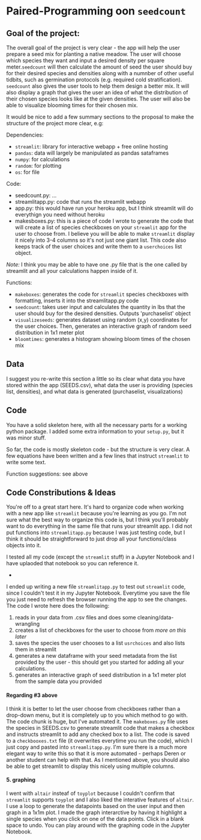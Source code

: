 # Paired-Programming oon `seedcount`

## Goal of the project: 

The overall goal of the project is very clear - the app will help the user prepare a seed mix for planting a native meadow. The user will choose which species they want and input a desired density per square meter.`seedcount` will then calculate the amount of seed the user should buy for their desired species and densities along with a numnber of other useful tidbits, such as germination protocols (e.g. required cold stratification).
`seedcount` also gives the user tools to help them design a better mix. It will also display a graph that gives the user an idea of what the distribution of their chosen species looks like at the given densities. The user will also be able to visualize blooming times for their chosen mix. 


It would be nice to add a few summary sections to the proposal to make the structure of the project more clear, e.g:

Dependencies:
- `streamlit`: library for interactive webapp + free online hosting
- `pandas`: data will largely be manipulated as pandas sataframes
- `numpy`: for calculations
- `random`: for plotting
- `os`: for file 

Code:
- seedcount.py: ...
- streamlitapp.py: code that runs the streamlit webapp
- app.py: this would have run your heroku app, but I think streamlit will do everythign you need without heroku
- makesboxes.py: this is a piece of code I wrote to generate the code that will create a list of species checkboxes on your `streamlit` app for the user to choose from. I believe you will be able to make `streamlit` display it nicely into 3-4 columns so it's not just one giant list. This code also keeps track of the user choices and write them to a `userchoices` list object.

*Note:* I think you may be able to have one .py file that is the one called by streamlit and all your calculations happen inside of it. 

Functions:
- `makeboxes`: generates the code for `streamlit` species checkboxes with formatting, inserts it into the streamlitapp.py code  
- `seedcount`: takes user input and calculates the quantity in lbs that the user should buy for the desired densities. Outputs 'purchaselist' object
- `visualizeseeds`: generates dataset using random (x,y) coordinates for the user choices. Then, generates an interactive graph of random seed distribution in 1x1 meter plot
- `bloomtimes`: generates a histogram showing bloom times of the chosen mix


## Data
I suggest you re-write this section a little so its clear what data you have stored within the app (SEEDS.csv), what data the user is providing (species list, densities), and what data is generated (purchaselist, visualizations)

## Code
You have a solid skeleton here, with all the necessary parts for a working python package. I added some extra information to your `setup.py`, but it was minor stuff. 

So far, the code is mostly skeleton code - but the structure is very clear. A few equations have been written and a few lines that instruct `streamlit` to write some text. 

Function suggestions: see above

## Code Constributions & Ideas
You're off to a great start here. It's hard to organize code when working with a new app like `streamlit` because you're learning as you go. I'm not sure what the best way to organize this code is, but I think you'll probably want to do everything in the same file that runs your streamlit app. I did not put functions into `streamlitapp.py` because I was just testing code, but I think it should be straightforward to just drop all your functions/class objects into it. 

I tested all my code (except the `streamlit` stuff) in a Jupyter Notebook and I have uplaoded that notebook so you can reference it. 

- 

I ended up writing a new file `streamlitapp.py` to test out `streamlit` code, since I couldn't test it in my Jupyter Notebook. Everytime you save the file you just need to refresh the browser running the app to see the changes. The code I wrote here does the following:
1. reads in your data from .csv files and does some cleaning/data-wrangling
2. creates a list of checkboxes for the user to choose from *more on this later*
3. saves the species the user chooses to a list `usrchoices` and also lists them in streamlit
4. generates a new dataframe with your seed metadata from the list provided by the user - this should get you started for adding all your calculations. 
5. generates an interactive graph of seed distribution in a 1x1 meter plot from the sample data you provided

#### Regarding #3 above

I think it is better to let the user choose from checkboxes rather than a drop-down menu, but it is completely up to you which method to go with. The code chunk is huge, but I've automated it. The `makeboxes.py` file uses the species in SEEDS.csv to generate streamlit code that makes a checkbox and instructs streamlit to add any checked box to a list. The code is saved to a `checkbooxes.txt` file (it overwrites everytime you run the code), which I just copy and pasted into `streamlitapp.py`. I'm sure there is a much more elegant way to write this so that it is more automated - perhaps Deren or another student can help with that. As I mentioned above, you should also be able to get streamlit to display this nicely using multiple columns. 

#### 5. graphing
I went with `altair` insteaf of `toyplot` because I couldn't confirm that `streamlit` supports `toyplot` and I also liked the interative features of `altair`. I use a loop to generate the datapoints based on the user input and then graph in a 1x1m plot. I made the graph interarctive by having it highlight a single species when you click on one of the data points. Click in a blank space to undo. You can play around with the graphing code in the Jupyter Notebook. 